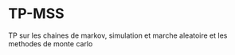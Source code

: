 # TP-MSS
TP sur les chaines de markov, simulation et marche aleatoire et les methodes de monte carlo 
